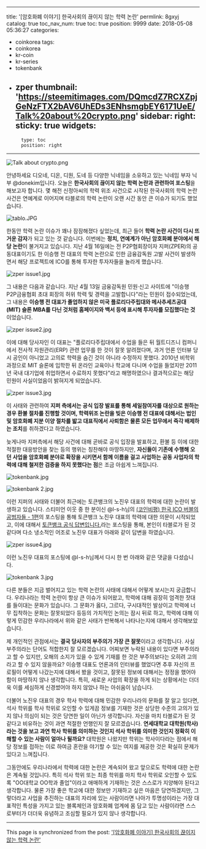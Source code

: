 
---
title: '[암호화폐 이야기] 한국사회의 끊이지 않는 학력 논란'
permlink: 8gxyj
catalog: true
toc_nav_num: true
toc: true
position: 9999
date: 2018-05-08 05:36:27
categories:
- coinkorea
tags:
- coinkorea
- kr-coin
- kr-series
- tokenbank
- zper
thumbnail: 'https://steemitimages.com/DQmcdZ7RCXZpjGeNzFTX2bAV6UhEDs3ENhsmgbEY6171UeE/Talk%20about%20crypto.png'
sidebar:
    right:
        sticky: true
widgets:
    -
        type: toc
        position: right
---


![Talk about crypto.png](https://steemitimages.com/DQmcdZ7RCXZpjGeNzFTX2bAV6UhEDs3ENhsmgbEY6171UeE/Talk%20about%20crypto.png)

안녕하세요 디오네, 디온, 디원, 도네 등 다양한 닉네임을 소유하고 있는 닉네임 부자 닉부 @donekim입니다. 오늘은 **한국사회의 끊이지 않는 학력 논란과 관련하여 포스팅**을 해보고자 합니다. 몇 해전 신정아씨의 학력 위조 사건으로 시작된 한국사회의 학력 논란 사건은 연예계로 이어지며 타블로의 학력 논란이 오랜 시간 동안 큰 이슈가 되기도 했었습니다. 

![tablo.JPG](https://steemitimages.com/DQmVCkPub2oPuSDUJDHibfBvuq43uJmHmnoX7XRhb6TBRjK/tablo.JPG)


한동안 학력 논란 이슈가 꽤나 잠잠해졌다 싶었는데, 최근 들어 **학력 논란 사건이 다시 뜨거운 감자**가 되고 있는 것 같습니다. 이번에는 **정치, 연예계가 아닌 암호화폐 분야에서 해당 논란**이 불거지고 있습니다. 지난 4월 16일에는 전 P2P협회장이자 지퍼(ZPER)의 공동대표이기도 한 이승행 전 대표의 학력 논란으로 인한 금융감독원 고발 사건이 발생하면서 해당 프로젝트에 ICO를 통해 투자한 투자자들을 놀라게 했습니다. 

![zper issue1.jpg](https://steemitimages.com/DQmPRsm9maDfScoeF6Kqq93BNH3pMoUetCfuV82deCF2Dn5/zper%20issue1.jpg)

그 내용은 다음과 같습니다. 지난 4월 13일 금융감독원 민원·신고 사이트에 "이승행 P2P금융협회 초대 회장의 허위 학력 및 경력을 고발합니다"라는 민원이 접수되었는데, 그 내용은 **이승행 전 대표가 졸업하지 않은 미국 플로리다주립대와 메사추세츠공대(MIT) 슬론 MBA를 다닌 것처럼 홈페이지와 백서 등에 표시해 투자자를 모집했다는 것**이었습니다.


![zper issue2.jpg](https://steemitimages.com/DQmcCv6PeYJR3RqQBXkStWVNhiLuNewBhdM2Bh7t9yHLUFz/zper%20issue2.jpg)


이에 대해 당사자인 이 대표는 "플로리다주립대에서 수업을 들은 뒤 월트디즈니 컴퍼니에서 전사적 자원관리(ERP) 관련 업무를 한 것이 잘못 알려졌다며, 과거 언론 인터뷰 당시 공인이 아니었고 고의로 학력을 숨긴 것이 아니라 수정하지 못했다. 2010년 비학위과정으로 MIT 슬론에 입학한 뒤 온라인 교육이나 학교에 다니며 수업을 들었지만 2011년 국내 대기업에 취업하면서 수료하지 못했다"라고 해명하였으나 결과적으로는 해당 민원이 사실이었음이 밝혀지게 되었습니다. 

![zper issue3.jpg](https://steemitimages.com/DQmdagoVBqzqD2aNTrUbFuDQkBm5DipPgQLb1tC1sn4BFjq/zper%20issue3.jpg)

이 사태와 관련하여 **지퍼 측에서는 공식 입장 발표를 통해 세일참여자를 대상으로 원하는 경우 환불 절차를 진행할 것이며, 학력위조 논란을 빚은 이승행 전 대표에 대해서는 법인 및 암호화폐 지분 이양 절차를 밟고 대표직에서 사퇴함은 물론 모든 업무에서 즉각 배제하는 조치**를 취하겠다고 하였습니다.

늦게나마 지퍼측에서 해당 사건에 대해 곧바로 공식 입장을 발표하고, 환불 등 이에 대한 적절한 대응방안을 찾는 등의 행위는 칭찬해야 마땅하지만, **자신들이 기존에 수행해 오던 사업을 암호화폐 분야로 확장을 시키면서 함께 이름을 걸고 사업하는 공동 사업자의 학력에 대해 철저한 검증을 하지 못했다는 점**은 조금 아쉽게 느껴집니다. 



![tokenbank.jpg](https://steemitimages.com/DQmP3v9okd7RwHPokMFAMBrjv5k35g8tUzLiebQfm2Y4DET/tokenbank.jpg)

![tokenbank 2.jpg](https://steemitimages.com/DQmYygRyuAcYyvWF2aXnLeeH9fSCbeF4uM3mj5GUhSJTP9N/tokenbank%202.jpg)

이런 지퍼의 사태와 더불어 최근에는 토큰뱅크의 노진우 대표의 학력에 대한 논란이 발생하고 있습니다. 스티미언 이웃 중 한 분이신 @l-s-h님의 [(코인비평) 한국 ICO 버블의 공범자들 - 1편](https://steemit.com/kr/@l-s-h/2zj7j4-ico-1)의 포스팅을 통해 토큰뱅크 노진우 대표의 학력에 대한 의문이 시작되었고, 이에 대해서 [토큰뱅크 공식 답변입니다.](https://steemit.com/tokenbank/@infotokenbank/5xee9)라는 포스팅을 통해, 본인이 타블로가 된 것 같다며 다소 냉소적인 어조로 노진우 대표가 아래와 같이 답변을 하였습니다.


![zper issue4.jpg](https://steemitimages.com/DQmdg8QDTP6ZWPcS3MCg1cLNysbYrd3u9uq9V5fWYKPpkgR/zper%20issue4.jpg)


이런 노진우 대표의 포스팅에 @l-s-h님께서 다시 한 번 아래와 같은 댓글을 다셨습니다.

![tokenbank 3.jpg](https://steemitimages.com/DQmSStWZQMJ7ZiXkG5DeCSVKzctqfYkM3uWQJzJnxB7Utwj/tokenbank%203.jpg)


다른 분들은 지금 벌어지고 있는 학력 논란의 사태에 대해서 어떻게 보시는지 궁금합니다. 우리나라는 학력 논란이 항상 큰 이슈가 되어왔고, 학력에 대해 굉장히 엄격한 잣대를 들이대는 문화가 있습니다. 그 문화가 옳다, 그르다, 구시대적인 발상이고 학력에 너무 집착하는 문화는 잘못되었다 등등의 가치적인 논의는 잠시 뒤로 하고, 학력에 대해 이렇게 민감한 우리나라에서 위와 같은 사태가 반복해서 나타나는지에 대해서 생각해보았습니다. 

제 개인적인 관점에서는 **결국 당사자의 부주의가 가장 큰 잘못**이라고 생각합니다. 사실 부주의라는 단어도 적합한지 잘 모르겠습니다. 어찌보면 누락된 내용이 있다면 부주의라고 할 수 있지만, 오해의 소지가 있을 수 있게 기재를 한 것은 부주의보다는 오히려 고의라고 할 수 있지 않을까요? 이승행 대표도 언론과의 인터뷰를 했었다면 추후 자신의 프로필이 어떻게 나갔는지에 대해서 봤을 것이고, 잘못된 정보에 대해서는 정정을 했어야 함이 마땅하지 않나 생각합니다. 특히, 새로운 사업의 확장을 하게 되는 상황에서는 더더욱 이를 세심하게 신경썼어야 하지 않았나 하는 아쉬움이 남습니다.

더불어 노진우 대표의 경우  학사 학력에 대해 민감한 우리나라의 문화를 잘 알고 있다면, 석사 학위를 학사 학위로 오인할 수 있게끔 정보를 기재한 것은 상당한 수준의 고의가 있지 않나 의심이 되는 것은 당연한 일이 아닌가 생각합니다. 자신을 마치 타블로가 된 것 같다고 비유하는 것이 과연 적절한 언행인지 잘 모르겠습니다. **연세대학교 대학원(학사) 라는 것을 보고 과연 학사 학위를 의미하는 것인지 석사 학위를 의미한 것인지 정확히 이해할 수 있는 사람이 얼마나 될까요?** 대학원은 나왔지만 학위는 학사이다라는 점에서 해당 정보를 접하는 이로 하여금 혼란을 야기할 수 있는 여지를 제공한 것은 확실히 문제가 있다고 느껴집니다.

그동안에도 우리나라에서 학력에 대한 논란은 계속되어 왔고 앞으로도 학력에 대한 논란은 계속될 것입니다. 특히 석사 학위 또는 최종 학위를 마치 학사 학위로 오인할 수 있도록 "OO대학교 OO학과 졸업"이라고 애매하게 기재하는 것은 스스로가 지양해야 된다고 생각합니다. 물론 가장 좋은 학교에 대한 정보만 기재하고 싶은 마음은 당연하겠지만, 그렇더라고 사업을 추진하는 대표의 자리에 있는 사람이라면 나아가 투명성이라는 가장 대표적인 특성을 가지고 있는 블록체인과 암호화폐 업계에 몸 담고 있는 사람이라면 스스로부터가 더더욱 유념하고 조심할 필요가 있지 않나 생각합니다.

- - -

This page is synchronized from the post: ['[암호화폐 이야기] 한국사회의 끊이지 않는 학력 논란'](https://steemit.com/@donekim/8gxyj)
